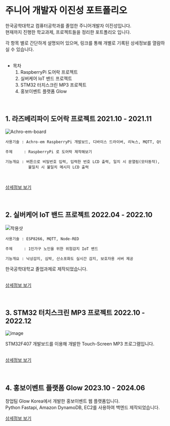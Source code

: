# 주니어 개발자 이진성 포트폴리오

한국공학대학교 컴퓨터공학과를 졸업한 주니어개발자 이진성입니다.   
현재까지 진행한 학교과제, 프로젝트들을 정리한 포트폴리오 입니다.   
   
각 항목 별로 간단하게 설명되어 있으며, 링크를 통해 개별로 기록된 상세정보를 열람하실 수 있습니다.   
<br>

* 목차
  1. RaspberryPi 도어락 프로젝트
  2. 실버케어 IoT 밴드 프로젝트
  3. STM32 터치스크린 MP3 프로젝트
  4. 홍보이벤트 플랫폼 Glow
 
<br>

## 1. 라즈베리파이 도어락 프로젝트 2021.10 - 2021.11
   
![Achro-em-board](https://github.com/user-attachments/assets/8d6ab277-2505-4ca0-8b19-b76e10f5aacd)   

```
사용기술 : Achro-em RaspberryPi 개발보드, 디바이스 드라이버, 리눅스, MQTT, Qt

주제     : RaspberryPi 로 도어락 제작해보기

기능개요 : 버튼으로 비밀번호 입력, 입력한 번호 LCD 출력, 일치 시 문열림(모터동작),
          불일치 시 불일치 메시지 LCD 출력
```

<br>

[상세정보 보기](https://github.com/masacorgi/RsapberryPi-Door-Lock)

<br>

## 2. 실버케어 IoT 밴드 프로젝트 2022.04 - 2022.10

![착용샷](https://github.com/user-attachments/assets/ca22e914-567a-4dd6-95ed-79dde880ad69)   

```
사용기술 : ESP8266, MQTT, Node-RED

주제     : 1인가구 노인을 위한 위험감지 IoT 밴드

기능개요 : 낙상감지, 심박, 산소포화도 실시간 감지, 보호자용 서버 제공
```
한국공학대학교 졸업과제로 제작되었습니다.   
<br>

[상세정보 보기](https://github.com/masacorgi/Silver-Care-IoT-Band)

<br>

## 3. STM32 터치스크린 MP3 프로젝트 2022.10 - 2022.12
![image](https://github.com/user-attachments/assets/549fc051-dff9-409e-8420-d8d9bc256a4f)   

STM32F407 개발보드를 이용해 개발한 Touch-Screen MP3 프로그램입니다.   
<br>

[상세정보 보기](https://github.com/masacorgi/Touch-Screen-MP3)

<br>

## 4. 홍보이벤트 플랫폼 Glow  2023.10 - 2024.06
창업팀 Glow Korea에서 개발한 홍보이벤트 웹 플랫폼입니다.   
Python Fastapi, Amazon DynamoDB, EC2를 사용하여 백엔드 제작되었습니다.   

[상세정보 보기](https://github.com/masacorgi/Glow)


<br>


